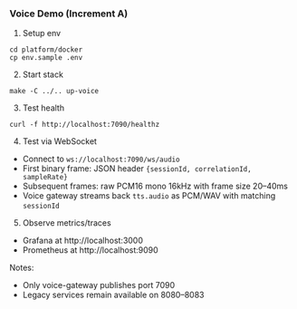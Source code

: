 ### Voice Demo (Increment A)

1) Setup env
```
cd platform/docker
cp env.sample .env
```

2) Start stack
```
make -C ../.. up-voice
```

3) Test health
```
curl -f http://localhost:7090/healthz
```

4) Test via WebSocket
- Connect to `ws://localhost:7090/ws/audio`
- First binary frame: JSON header `{sessionId, correlationId, sampleRate}`
- Subsequent frames: raw PCM16 mono 16kHz with frame size 20–40ms
- Voice gateway streams back `tts.audio` as PCM/WAV with matching `sessionId`

5) Observe metrics/traces
- Grafana at http://localhost:3000
- Prometheus at http://localhost:9090

Notes:
- Only voice-gateway publishes port 7090
- Legacy services remain available on 8080–8083
